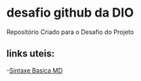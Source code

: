 # desafio github da DIO
Repositório Criado para o Desafio do Projeto

## links uteis:
-[Sintaxe Basica MD](https://www.markdownguide.org/basic-syntax/)
